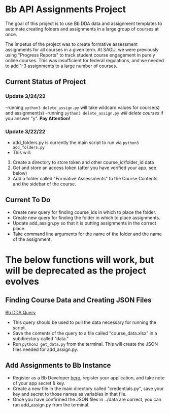 # Bb API Assignments Project

The goal of this project is to use Bb DDA data and assignment templates
to automate creating folders and assignments in a large group of courses at once.

The impetus of the project was to create formative assessment assignments
for all courses in a given term. At SAGU, we were previously using "Progress Reports"
to track student course engagement in purely online courses. This was insufficient
for federal regulations, and we needed to add 1-3 assignments to a large number of courses.

## Current Status of Project

### Update 3/24/22

-running ```python3 delete_assign.py``` will take wildcard values for course(s) and assignment(s)
-running ```python3 delete_assign.py``` *will delete courses* if you answer "y". **Pay Attention!**

### Update 3/22/22

- add_folders.py is currently the main script to run via ```python3 add_folders.py```
- This will:
1. Create a directory to store token and other course_id/folder_id data
2. Get and store an access token (after you have verified your app, see below)
3. Add a folder called "Formative Assessments" to the Course Contents and the sidebar of the course.

## Current To Do

- Create new query for finding course_ids in which to place the folder.
- Create new query for finding the folder in which to place assignments.
- Update add_assign.py so that it is putting assignments in the correct place.
- Take command line arguments for the name of the folder and the name of the assignment.

# The below functions will work, but will be deprecated as the project evolves

## Finding Course Data and Creating JSON Files

[Bb DDA Query](https://github.com/cdbaca/bb_assignments/blob/main/find_course_contents.sql)

- This query should be used to pull the data necessary for running the script.
- Save the contents of the query to a file called "course_data.xlsx" in a subdirectory called "data."
- Run ```python3 get_data.py``` from the terminal. This will create the JSON files needed for add_assign.py.

## Add Assignments to Bb Instance

- Register as a Bb Developer [here](https://developer.blackboard.com/), register your application, and take note of your app secret & key.
- Create a new file in the main directory called "credentials.py", save your key and secret to those names as variables in that file.
- Once you have confirmed the JSON files in ../data are correct, you can run add_assign.py from the terminal.
